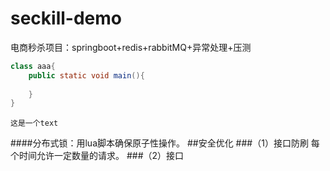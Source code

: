 # seckill-demo
电商秒杀项目：springboot+redis+rabbitMQ+异常处理+压测
```java
class aaa{
    public static void main(){
    
    }
}
```
```text
这是一个text
```
####分布式锁：用lua脚本确保原子性操作。
##安全优化
###（1）接口防刷
    每个时间允许一定数量的请求。
###（2）接口
